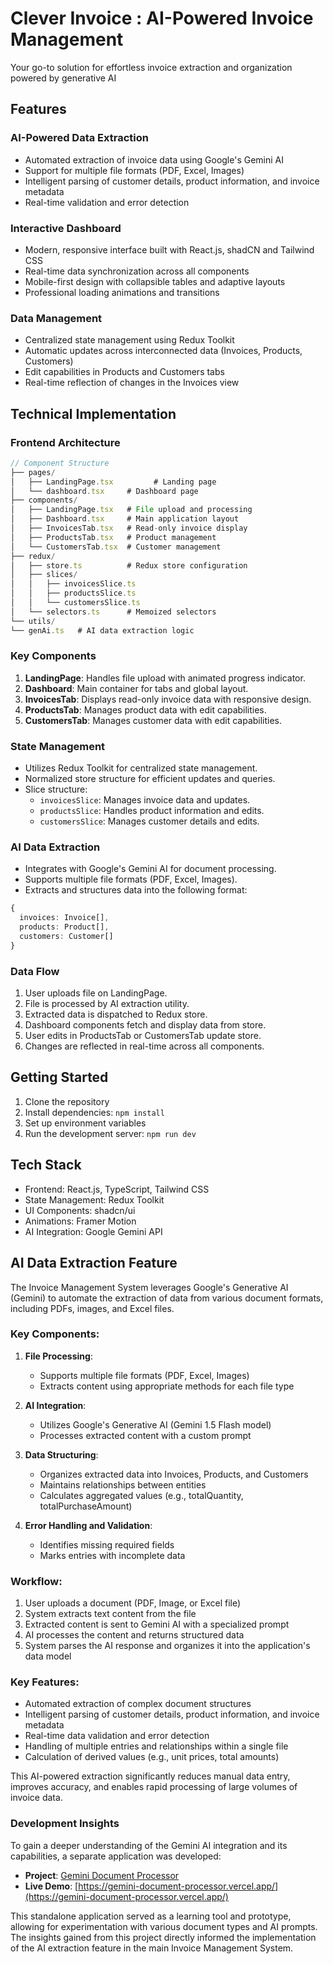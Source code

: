 # Clever Invoice : AI-Powered Invoice Management

Your go-to solution for effortless invoice extraction and organization powered by generative AI


## Features

### AI-Powered Data Extraction
- Automated extraction of invoice data using Google's Gemini AI
- Support for multiple file formats (PDF, Excel, Images)
- Intelligent parsing of customer details, product information, and invoice metadata
- Real-time validation and error detection

### Interactive Dashboard
- Modern, responsive interface built with React.js, shadCN and Tailwind CSS
- Real-time data synchronization across all components
- Mobile-first design with collapsible tables and adaptive layouts
- Professional loading animations and transitions

### Data Management
- Centralized state management using Redux Toolkit
- Automatic updates across interconnected data (Invoices, Products, Customers)
- Edit capabilities in Products and Customers tabs
- Real-time reflection of changes in the Invoices view

## Technical Implementation

### Frontend Architecture
```typescript
// Component Structure
├── pages/
│   ├── LandingPage.tsx         # Landing page
│   └── dashboard.tsx     # Dashboard page
├── components/
│   ├── LandingPage.tsx   # File upload and processing
│   ├── Dashboard.tsx     # Main application layout
│   ├── InvoicesTab.tsx   # Read-only invoice display
│   ├── ProductsTab.tsx   # Product management
│   └── CustomersTab.tsx  # Customer management
├── redux/
│   ├── store.ts          # Redux store configuration
│   ├── slices/
│   │   ├── invoicesSlice.ts
│   │   ├── productsSlice.ts
│   │   └── customersSlice.ts
│   └── selectors.ts      # Memoized selectors
└── utils/
└── genAi.ts   # AI data extraction logic

```


### Key Components

1. **LandingPage**: Handles file upload with animated progress indicator.
2. **Dashboard**: Main container for tabs and global layout.
3. **InvoicesTab**: Displays read-only invoice data with responsive design.
4. **ProductsTab**: Manages product data with edit capabilities.
5. **CustomersTab**: Manages customer data with edit capabilities.

### State Management

- Utilizes Redux Toolkit for centralized state management.
- Normalized store structure for efficient updates and queries.
- Slice structure:
  - `invoicesSlice`: Manages invoice data and updates.
  - `productsSlice`: Handles product information and edits.
  - `customersSlice`: Manages customer details and edits.

### AI Data Extraction

- Integrates with Google's Gemini AI for document processing.
- Supports multiple file formats (PDF, Excel, Images).
- Extracts and structures data into the following format:

```typescript
{
  invoices: Invoice[],
  products: Product[],
  customers: Customer[]
}
```
### Data Flow

1. User uploads file on LandingPage.
2. File is processed by AI extraction utility.
3. Extracted data is dispatched to Redux store.
4. Dashboard components fetch and display data from store.
5. User edits in ProductsTab or CustomersTab update store.
6. Changes are reflected in real-time across all components.


## Getting Started

1. Clone the repository
2. Install dependencies: `npm install`
3. Set up environment variables
4. Run the development server: `npm run dev`


## Tech Stack

- Frontend: React.js, TypeScript, Tailwind CSS
- State Management: Redux Toolkit
- UI Components: shadcn/ui
- Animations: Framer Motion
- AI Integration: Google Gemini API


## AI Data Extraction Feature

The Invoice Management System leverages Google's Generative AI (Gemini) to automate the extraction of data from various document formats, including PDFs, images, and Excel files.

### Key Components:

1. **File Processing**: 
   - Supports multiple file formats (PDF, Excel, Images)
   - Extracts content using appropriate methods for each file type

2. **AI Integration**:
   - Utilizes Google's Generative AI (Gemini 1.5 Flash model)
   - Processes extracted content with a custom prompt

3. **Data Structuring**:
   - Organizes extracted data into Invoices, Products, and Customers
   - Maintains relationships between entities
   - Calculates aggregated values (e.g., totalQuantity, totalPurchaseAmount)

4. **Error Handling and Validation**:
   - Identifies missing required fields
   - Marks entries with incomplete data

### Workflow:

1. User uploads a document (PDF, Image, or Excel file)
2. System extracts text content from the file
3. Extracted content is sent to Gemini AI with a specialized prompt
4. AI processes the content and returns structured data
5. System parses the AI response and organizes it into the application's data model

### Key Features:

- Automated extraction of complex document structures
- Intelligent parsing of customer details, product information, and invoice metadata
- Real-time data validation and error detection
- Handling of multiple entries and relationships within a single file
- Calculation of derived values (e.g., unit prices, total amounts)

This AI-powered extraction significantly reduces manual data entry, improves accuracy, and enables rapid processing of large volumes of invoice data.

### Development Insights

To gain a deeper understanding of the Gemini AI integration and its capabilities, a separate application was developed:

- **Project**: [Gemini Document Processor](https://github.com/shivankkunwar/Gemini-Document-processor)
- **Live Demo**: [https://gemini-document-processor.vercel.app/](https://gemini-document-processor.vercel.app/)

This standalone application served as a learning tool and prototype, allowing for experimentation with various document types and AI prompts. The insights gained from this project directly informed the implementation of the AI extraction feature in the main Invoice Management System.

